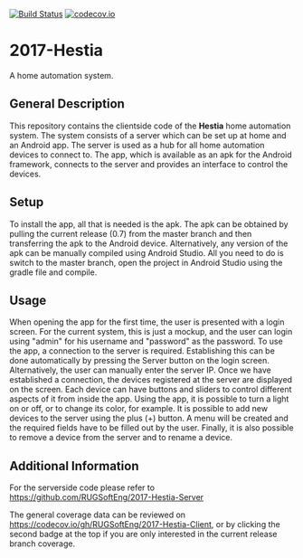 [![Build Status](https://travis-ci.org/RUGSoftEng/2017-Hestia-Client.svg?branch=master)](https://travis-ci.org/RUGSoftEng/2017-Hestia-Client)
[![codecov.io](https://codecov.io/gh/RUGSoftEng/2017-Hestia-Client/coverage.svg?branch=master)](https://codecov.io/gh/RUGSoftEng/2017-Hestia-Client?branch=master)

# 2017-Hestia
A home automation system.

## General Description
This repository contains the clientside code of the **Hestia** home automation system. The system consists of a server which can     be set up at home and an Android app.
The server is used as a hub for all home automation devices to connect to. The app, which is available as an apk for the Android framework,
connects to the server and provides an interface to control the devices.

## Setup
To install the app, all that is needed is the apk. The apk can be obtained by pulling the current release (0.7) from the master branch and then transferring the apk to the Android device. Alternatively, any version of the apk can be manually compiled using Android Studio. All you need to do is switch to the master branch, open the project in Android Studio using the gradle file and compile.
## Usage
When opening the app for the first time, the user is presented with a login screen. For the current system, this is just a mockup, and the user can login using "admin" for his username and "password" as the password.
To use the app, a connection to the server is required. Establishing this can be done automatically by pressing the Server button on the login screen. Alternatively, the user can manually enter the server IP. Once we have established a connection, the devices registered at the server are displayed on the screen. Each device can have buttons and sliders to control different aspects of it from inside the app. Using the app, it is possible to turn a light on or off, or to change its color, for example. It is possible to add new devices to the server using the plus (+) button. A menu will be created and the required fields have to be filled out by the user. Finally, it is also possible to remove a device from the server and to rename a device.

## Additional Information
For the serverside code please refer to https://github.com/RUGSoftEng/2017-Hestia-Server

The general coverage data can be reviewed on https://codecov.io/gh/RUGSoftEng/2017-Hestia-Client, or by clicking the second badge at the top if you are only interested in the current release branch coverage.
